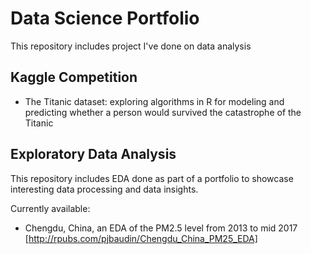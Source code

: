 # Data Science Portfolio

This repository includes project I've done on data analysis

## Kaggle Competition

- The Titanic dataset: exploring algorithms in R for modeling and predicting whether a person would survived the catastrophe of the Titanic

## Exploratory Data Analysis

This repository includes EDA done as part of a portfolio to showcase interesting data processing and data insights.

Currently available:
- Chengdu, China, an EDA of the PM2.5 level from 2013 to mid 2017
[http://rpubs.com/pjbaudin/Chengdu_China_PM25_EDA]


